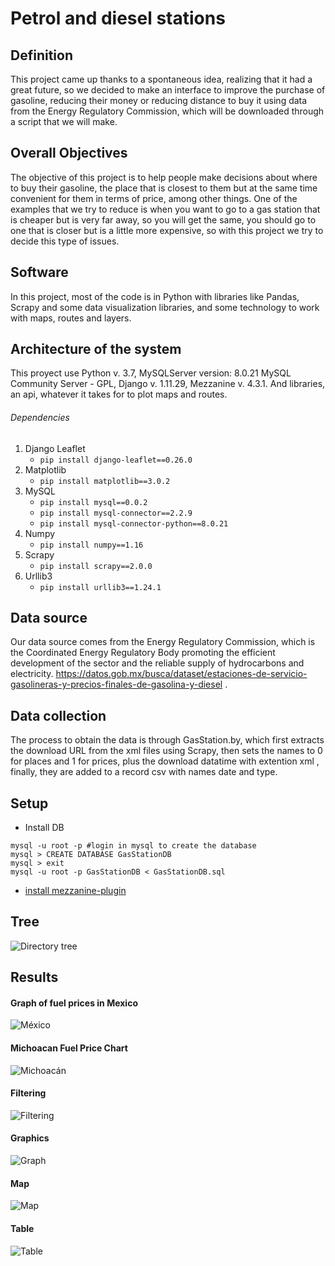 # Petrol and diesel stations
## Definition
This project came up thanks to a spontaneous idea, realizing that it had a great future, so we decided to make an interface to improve the purchase of gasoline, reducing their money or reducing distance to buy it using data from the Energy Regulatory Commission, which will be downloaded through a script that we will make.
## Overall Objectives
The objective of this project is to help people make decisions about where to buy their gasoline, the place that is closest to them but at the same time convenient for them in terms of price, among other things. One of the examples that we try to reduce is when you want to go to a gas station that is cheaper but is very far away, so you will get the same, you should go to one that is closer but is a little more expensive, so with this project we try to decide this type of issues.
## Software
In this project, most of the code is in Python with libraries like Pandas, Scrapy and some data visualization libraries, and some technology to work with maps, routes and layers.
## Architecture of the system
This proyect use Python v. 3.7, MySQLServer version: 8.0.21 MySQL Community Server - GPL, Django v. 1.11.29, Mezzanine v. 4.3.1. And libraries, an api, whatever it takes for to plot maps and routes.
###### Dependencies
1. Django Leaflet
     - ```pip install django-leaflet==0.26.0```
2. Matplotlib
     - ```pip install matplotlib==3.0.2```
3. MySQL
     - ```pip install mysql==0.0.2```
     - ```pip install mysql-connector==2.2.9```
     - ```pip install mysql-connector-python==8.0.21```
4. Numpy
     - ```pip install numpy==1.16```
5. Scrapy
     - ```pip install scrapy==2.0.0```
6. Urllib3
     - ```pip install urllib3==1.24.1```
   
## Data source
Our data source comes from the Energy Regulatory Commission, which is the Coordinated Energy Regulatory Body promoting the efficient development of the sector and the reliable supply of hydrocarbons and electricity.
https://datos.gob.mx/busca/dataset/estaciones-de-servicio-gasolineras-y-precios-finales-de-gasolina-y-diesel .
## Data collection
The process to obtain the data is through GasStation.by, which first extracts the download URL from the xml files using Scrapy, then sets the names to 0 for places and 1 for prices, plus the download datatime with extention xml , finally, they are added to a record csv with names date and type.
## Setup
- Install DB
```
mysql -u root -p #login in mysql to create the database
mysql > CREATE DATABASE GasStationDB
mysql > exit
mysql -u root -p GasStationDB < GasStationDB.sql
```
- [install mezzanine-plugin](https://github.com/GustavoAlfredoZA/GasStation-LocP/blob/master/mezzanine-plugin/README.rst)
## Tree
![Directory tree](tree.jpg) 
## Results
#### Graph of fuel prices in Mexico 
![México](IMG1.png) 
#### Michoacan Fuel Price Chart
![Michoacán](IMG2.png)
#### Filtering
![Filtering](Form1.png) 
#### Graphics
![Graph](Form2.png) 
#### Map
![Map](Map.png) 
#### Table
![Table](Table.png) 
